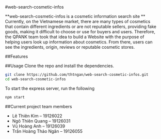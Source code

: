 #web-search-cosmetic-infos

**web-search-cosmetic-infos is a cosmetic information search site
**
Currently, on the Vietnamese market, there are many types of cosmetics that contain different ingredients or are not reputable sellers, providing fake goods, making it difficult to choose or use for buyers and users. Therefore, the QPANK team took that idea to build a Website with the purpose of helping users look up information about cosmetics. From there, users can see the ingredients, origin, reviews or reputable cosmetic stores.

##Features

##Usage
Clone the repo and install the dependencies.
```bash
git clone https://github.com/thtngan/web-search-cosmetic-infos.git
cd web-search-cosmetic-infos
```
To start the express server, run the following
```bash
npm start
```

##Current project team members
- Lê Thiên Kim – 19126022 
- Ngô Thiên Quang – 19126031 
- Vũ Hoàng Anh – 19126039 
- Trần Hoàng Thảo Ngân – 19126055 

